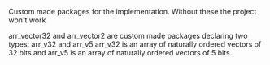 Custom made packages for the implementation. Without these the project won't work

arr_vector32 and arr_vector2 are custom made packages declaring two types: arr_v32 and arr_v5 
arr_v32 is an array of naturally ordered vectors of 32 bits and arr_v5 is an array of naturally ordered vectors of 5 bits.
